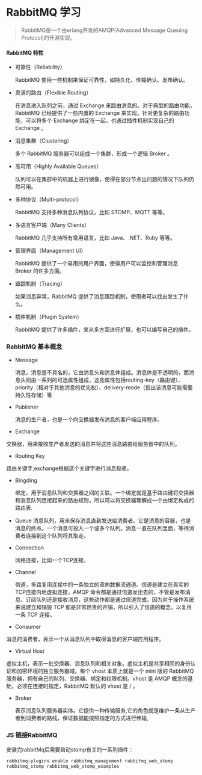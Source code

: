 # RabbitMQ 学习

> RabbitMQ是一个由erlang开发的AMQP(Advanced Message Queuing Protocol)的开源实现。



#### RabbitMQ 特性

- 可靠性（Reliability）

  RabbitMQ 使用一些机制来保证可靠性，如持久化、传输确认、发布确认。

-  灵活的路由（Flexible Routing）

   在消息进入队列之前，通过 Exchange 来路由消息的。对于典型的路由功能，RabbitMQ 已经提供了一些内置的 Exchange 来实现。针对更复杂的路由功能，可以将多个 Exchange 绑定在一起，也通过插件机制实现自己的 Exchange 。

- 消息集群（Clustering）

  多个 RabbitMQ 服务器可以组成一个集群，形成一个逻辑 Broker 。

- 高可用（Highly Available Queues）

   队列可以在集群中的机器上进行镜像，使得在部分节点出问题的情况下队列仍然可用。

- 多种协议（Multi-protocol）

   RabbitMQ 支持多种消息队列协议，比如 STOMP、MQTT 等等。

- 多语言客户端（Many Clients）

   RabbitMQ 几乎支持所有常用语言，比如 Java、.NET、Ruby 等等。

- 管理界面（Management UI）

   RabbitMQ 提供了一个易用的用户界面，使得用户可以监控和管理消息 Broker 的许多方面。

-  跟踪机制（Tracing）

   如果消息异常，RabbitMQ 提供了消息跟踪机制，使用者可以找出发生了什么。

- 插件机制（Plugin System）

   RabbitMQ 提供了许多插件，来从多方面进行扩展，也可以编写自己的插件。



### RabbitMQ 基本概念

- Message

  消息，消息是不具名的，它由消息头和消息体组成。消息体是不透明的，而消息头则由一系列的可选属性组成，这些属性包括routing-key（路由键）、priority（相对于其他消息的优先权）、delivery-mode（指出该消息可能需要持久性存储）等

- Publisher

  消息的生产者，也是一个向交换器发布消息的客户端应用程序。

-  Exchange

  交换器，用来接收生产者发送的消息并将这些消息路由给服务器中的队列。

-  Routing Key

  路由关键字,exchange根据这个关键字进行消息投递。

- Bingding

  绑定，用于消息队列和交换器之间的关联。一个绑定就是基于路由键将交换器和消息队列连接起来的路由规则，所以可以将交换器理解成一个由绑定构成的路由表.

- Queue
  消息队列，用来保存消息直到发送给消费者。它是消息的容器，也是消息的终点。一个消息可投入一个或多个队列。消息一直在队列里面，等待消费者连接到这个队列将其取走。

- Connection

  网络连接，比如一个TCP连接。

- Channel

  信道，多路复用连接中的一条独立的双向数据流通道。信道是建立在真实的TCP连接内地虚拟连接，AMQP 命令都是通过信道发出去的，不管是发布消息、订阅队列还是接收消息，这些动作都是通过信道完成。因为对于操作系统来说建立和销毁 TCP 都是非常昂贵的开销，所以引入了信道的概念，以复用一条 TCP 连接。

-  Consumer

  消息的消费者，表示一个从消息队列中取得消息的客户端应用程序。

-  Virtual Host

  虚拟主机，表示一批交换器、消息队列和相关对象。虚拟主机是共享相同的身份认证和加密环境的独立服务器域。每个 vhost 本质上就是一个 mini 版的 RabbitMQ 服务器，拥有自己的队列、交换器、绑定和权限机制。vhost 是 AMQP 概念的基础，必须在连接时指定，RabbitMQ 默认的 vhost 是 / 。

- Broker

  表示消息队列服务器实体。它提供一种传输服务,它的角色就是维护一条从生产者到消费者的路线，保证数据能按照指定的方式进行传输,



### JS 链接RabbitMQ

安装完rabbitMq后需要启动stomp有关的一系列插件：

```
rabbitmq-plugins enable rabbitmq_management rabbitmq_web_stomp rabbitmq_stomp rabbitmq_web_stomp_examples
```

